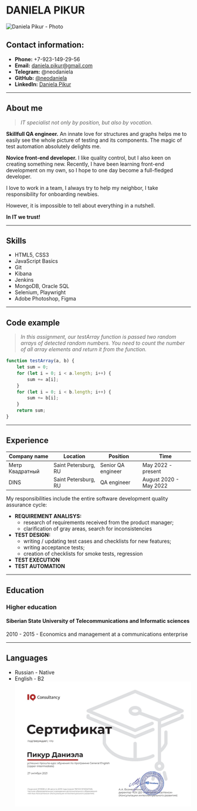 # **DANIELA PIKUR**
![Daniela Pikur - Photo](/photo.png)

## **Contact information:**
- **Phone:** +7-923-149-29-56
- **Email:** daniela.pikur@gmail.com
- **Telegram:** @neodaniela
- **GitHub:** [@neodaniela](https://github.com/neodaniela)
- **LinkedIn:** [Daniela Pikur](https://www.linkedin.com/in/daniela-pikur-b93304221/)

---

## **About me**
> *IT specialist not only by position, but also by vocation.*

**Skillfull QA engineer.** An innate love for structures and graphs helps me to easily see the whole picture of testing and its components. The magic of test automation absolutely delights me.

**Novice front-end developer.** I like quality control, but I also keen on creating something new. Recently, I have been learning front-end development on my own, so I hope to one day become a full-fledged developer.

I love to work in a team, I always try to help my neighbor, I take responsibility for onboarding newbies.

However, it is impossible to tell about everything in a nutshell.

**In IT we trust!**

---
## **Skills**
- HTML5, CSS3
- JavaScript Basics
- Git
- Kibana
- Jenkins
- MongoDB, Oracle SQL
- Selenium, Playwright
- Adobe Photoshop, Figma

---
## **Code example**
> *In this assignment, our testArray function is passed two random arrays of detected random numbers. You need to count the number of all array elements and return it from the function.*

```javascript
function testArray(a, b) {
    let sum = 0;
    for (let i = 0; i < a.length; i++) {
        sum += a[i];
    }
    for (let i = 0; i < b.length; i++) {
        sum += b[i];
    }
    return sum;
}
```
---
## **Experience**
Company name | Location | Position | Time 
--- | --- | --- | ---
Метр Квадратный | Saint Petersburg, RU | Senior QA engineer | May 2022 - present
DINS | Saint Petersburg, RU | QA engineer | August 2020 - May 2022


My responsibilities include the entire software development quality assurance cycle:
 - **REQUIREMENT ANALISYS:**
    - research of requirements received from the product manager;
     - clarification of gray areas, search for inconsistencies
- **TEST DESIGN:**
    - writing / updating test cases and checklists for new features;
    - writing acceptance tests;
    - creation of checklists for smoke tests, regression
 - **TEST EXECUTION**
 - **TEST AUTOMATION**

--- 
## **Education**
### **Higher education**
#### **Siberian State University of Telecommunications and Informatic sciences**
2010 - 2015 - Economics and management at a communications enterprise

---
## **Languages**
- Russian - Native
- English - B2
![Daniela Pikur - English Courses](/iqConsultancySert.jpeg)
